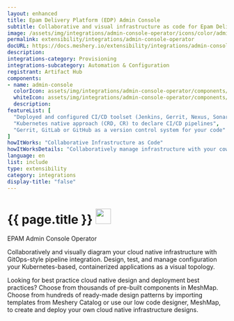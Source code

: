 ```yaml
---
layout: enhanced
title: Epam Delivery Platform (EDP) Admin Console
subtitle: Collaborative and visual infrastructure as code for Epam Delivery Platform (EDP) Admin Console
image: /assets/img/integrations/admin-console-operator/icons/color/admin-console-operator-color.svg
permalink: extensibility/integrations/admin-console-operator
docURL: https://docs.meshery.io/extensibility/integrations/admin-console-operator
description: 
integrations-category: Provisioning
integrations-subcategory: Automation & Configuration
registrant: Artifact Hub
components: 
- name: admin-console
  colorIcon: assets/img/integrations/admin-console-operator/components/admin-console/icons/color/admin-console-color.svg
  whiteIcon: assets/img/integrations/admin-console-operator/components/admin-console/icons/white/admin-console-white.svg
  description: 
featureList: [
  "Deployed and configured CI/CD toolset (Jenkins, Gerrit, Nexus, SonarQube)",
  "Kubernetes native approach (CRD, CR) to declare CI/CD pipelines",
  "Gerrit, GitLab or GitHub as a version control system for your code"
]
howItWorks: "Collaborative Infrastructure as Code"
howItWorksDetails: "Collaboratively manage infrastructure with your coworkers synchronously sharing the same designs."
language: en
list: include
type: extensibility
category: integrations
display-title: "false"
---
```

<h1>{{ page.title }} <img src="{{ page.image }}" style="width: 35px; height: 35px;" /></h1>

<p>
EPAM Admin Console Operator
</p>
<p>
    Collaboratively and visually diagram your cloud native infrastructure with GitOps-style pipeline integration. Design, test, and manage configuration your Kubernetes-based, containerized applications as a visual topology.
</p>
<p>
    Looking for best practice cloud native design and deployment best practices? Choose from thousands of pre-built components in MeshMap. Choose from hundreds of ready-made design patterns by importing templates from Meshery Catalog or use our low code designer, MeshMap, to create and deploy your own cloud native infrastructure designs.
</p>
